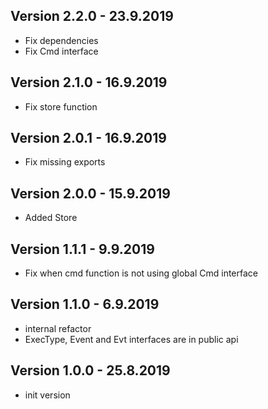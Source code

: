 ## Version 2.2.0 - 23.9.2019
- Fix dependencies
- Fix Cmd interface

## Version 2.1.0 - 16.9.2019
- Fix store function

## Version 2.0.1 - 16.9.2019
- Fix missing exports

## Version 2.0.0 - 15.9.2019
- Added Store

## Version 1.1.1 - 9.9.2019
- Fix when cmd function is not using global Cmd interface

## Version 1.1.0 - 6.9.2019
- internal refactor
- ExecType, Event and Evt interfaces are in public api

## Version 1.0.0 - 25.8.2019
- init version
